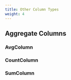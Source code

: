 ```yaml
---
title: Other Column Types
weight: 4
---
```






## Aggregate Columns

### AvgColumn

### CountColumn

### SumColumn